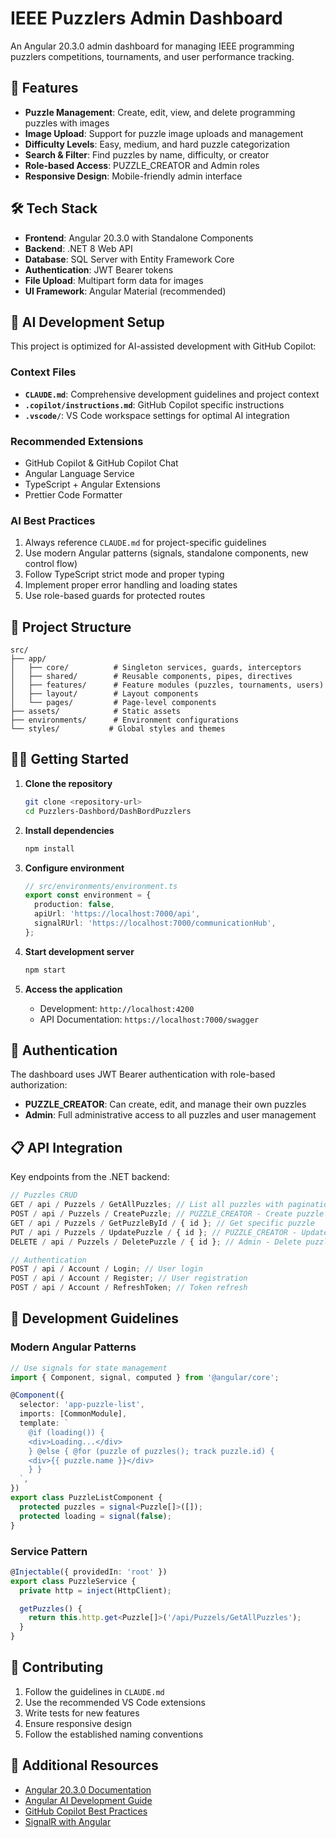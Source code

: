 # IEEE Puzzlers Admin Dashboard

An Angular 20.3.0 admin dashboard for managing IEEE programming puzzlers competitions, tournaments, and user performance tracking.

## 🚀 Features

- **Puzzle Management**: Create, edit, view, and delete programming puzzles with images
- **Image Upload**: Support for puzzle image uploads and management
- **Difficulty Levels**: Easy, medium, and hard puzzle categorization
- **Search & Filter**: Find puzzles by name, difficulty, or creator
- **Role-based Access**: PUZZLE_CREATOR and Admin roles
- **Responsive Design**: Mobile-friendly admin interface

## 🛠️ Tech Stack

- **Frontend**: Angular 20.3.0 with Standalone Components
- **Backend**: .NET 8 Web API
- **Database**: SQL Server with Entity Framework Core
- **Authentication**: JWT Bearer tokens
- **File Upload**: Multipart form data for images
- **UI Framework**: Angular Material (recommended)

## 🤖 AI Development Setup

This project is optimized for AI-assisted development with GitHub Copilot:

### Context Files

- **`CLAUDE.md`**: Comprehensive development guidelines and project context
- **`.copilot/instructions.md`**: GitHub Copilot specific instructions
- **`.vscode/`**: VS Code workspace settings for optimal AI integration

### Recommended Extensions

- GitHub Copilot & GitHub Copilot Chat
- Angular Language Service
- TypeScript + Angular Extensions
- Prettier Code Formatter

### AI Best Practices

1. Always reference `CLAUDE.md` for project-specific guidelines
2. Use modern Angular patterns (signals, standalone components, new control flow)
3. Follow TypeScript strict mode and proper typing
4. Implement proper error handling and loading states
5. Use role-based guards for protected routes

## 📁 Project Structure

```
src/
├── app/
│   ├── core/          # Singleton services, guards, interceptors
│   ├── shared/        # Reusable components, pipes, directives
│   ├── features/      # Feature modules (puzzles, tournaments, users)
│   ├── layout/        # Layout components
│   └── pages/         # Page-level components
├── assets/            # Static assets
├── environments/      # Environment configurations
└── styles/           # Global styles and themes
```

## 🏃‍♂️ Getting Started

1. **Clone the repository**

   ```bash
   git clone <repository-url>
   cd Puzzlers-Dashbord/DashBordPuzzlers
   ```

2. **Install dependencies**

   ```bash
   npm install
   ```

3. **Configure environment**

   ```typescript
   // src/environments/environment.ts
   export const environment = {
     production: false,
     apiUrl: 'https://localhost:7000/api',
     signalRUrl: 'https://localhost:7000/communicationHub',
   };
   ```

4. **Start development server**

   ```bash
   npm start
   ```

5. **Access the application**
   - Development: `http://localhost:4200`
   - API Documentation: `https://localhost:7000/swagger`

## 🔐 Authentication

The dashboard uses JWT Bearer authentication with role-based authorization:

- **PUZZLE_CREATOR**: Can create, edit, and manage their own puzzles
- **Admin**: Full administrative access to all puzzles and user management

## 📋 API Integration

Key endpoints from the .NET backend:

```typescript
// Puzzles CRUD
GET / api / Puzzels / GetAllPuzzles; // List all puzzles with pagination
POST / api / Puzzels / CreatePuzzle; // PUZZLE_CREATOR - Create puzzle
GET / api / Puzzels / GetPuzzleById / { id }; // Get specific puzzle
PUT / api / Puzzels / UpdatePuzzle / { id }; // PUZZLE_CREATOR - Update puzzle
DELETE / api / Puzzels / DeletePuzzle / { id }; // Admin - Delete puzzle

// Authentication
POST / api / Account / Login; // User login
POST / api / Account / Register; // User registration
POST / api / Account / RefreshToken; // Token refresh
```

## 🎯 Development Guidelines

### Modern Angular Patterns

```typescript
// Use signals for state management
import { Component, signal, computed } from '@angular/core';

@Component({
  selector: 'app-puzzle-list',
  imports: [CommonModule],
  template: `
    @if (loading()) {
    <div>Loading...</div>
    } @else { @for (puzzle of puzzles(); track puzzle.id) {
    <div>{{ puzzle.name }}</div>
    } }
  `,
})
export class PuzzleListComponent {
  protected puzzles = signal<Puzzle[]>([]);
  protected loading = signal(false);
}
```

### Service Pattern

```typescript
@Injectable({ providedIn: 'root' })
export class PuzzleService {
  private http = inject(HttpClient);

  getPuzzles() {
    return this.http.get<Puzzle[]>('/api/Puzzels/GetAllPuzzles');
  }
}
```

## 🤝 Contributing

1. Follow the guidelines in `CLAUDE.md`
2. Use the recommended VS Code extensions
3. Write tests for new features
4. Ensure responsive design
5. Follow the established naming conventions

## 📖 Additional Resources

- [Angular 20.3.0 Documentation](https://angular.dev)
- [Angular AI Development Guide](https://angular.dev/ai)
- [GitHub Copilot Best Practices](https://docs.github.com/copilot)
- [SignalR with Angular](https://docs.microsoft.com/signalr/javascript/client)
